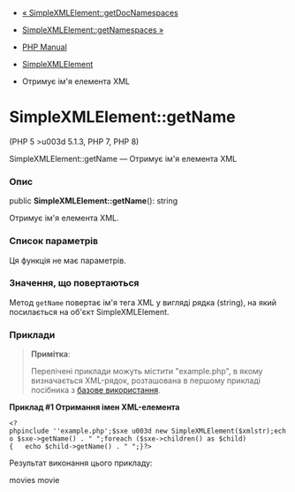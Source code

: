 - [«
SimpleXMLElement::getDocNamespaces](simplexmlelement.getdocnamespaces.md)
- [SimpleXMLElement::getNamespaces
»](simplexmlelement.getnamespaces.md)

- [PHP Manual](index.md)
- [SimpleXMLElement](class.simplexmlelement.md)
- Отримує ім'я елемента XML

# SimpleXMLElement::getName

(PHP 5 \>u003d 5.1.3, PHP 7, PHP 8)

SimpleXMLElement::getName — Отримує ім'я елемента XML

### Опис

public **SimpleXMLElement::getName**(): string

Отримує ім'я елемента XML.

### Список параметрів

Ця функція не має параметрів.

### Значення, що повертаються

Метод `getName` повертає ім'я тега XML у вигляді рядка (string), на
який посилається на об'єкт SimpleXMLElement.

### Приклади

> **Примітка**:
>
> Перелічені приклади можуть містити "example.php", в якому
> визначається XML-рядок, розташована в першому прикладі посібника з
> [базове використання](simplexml.examples-basic.md).

**Приклад #1 Отримання імен XML-елемента**

` <?phpinclude ''example.php';$sxe u003d new SimpleXMLElement($xmlstr);echo $sxe->getName() . "
";foreach ($sxe->children() as $child){   echo $child->getName() . "
";}?> `

Результат виконання цього прикладу:

movies
movie
